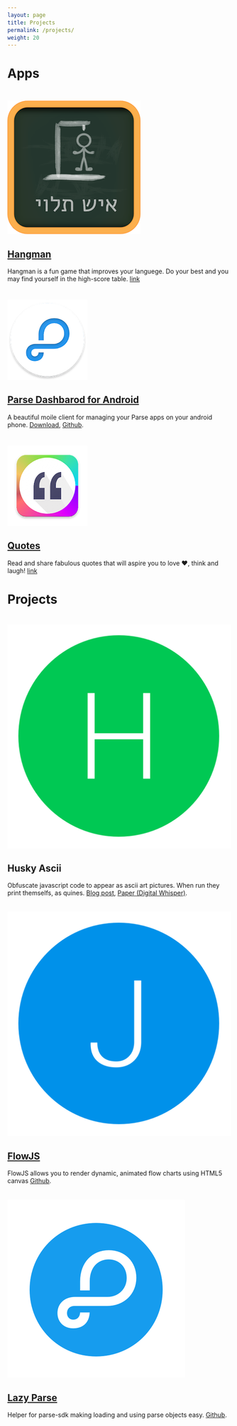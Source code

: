 ```yaml
---
layout: page
title: Projects
permalink: /projects/
weight: 20
---
```


<main class="container">
	<style>
	    .app-icon {
		margin-top: 25px;
	    }
	</style>
		

<h1>Apps</h1>

<div class="row">
	<div class="col-md-2">
		<img class="app-icon" src="/assets/img/hangman-icon.png">
	</div>
	<div class="col-md-8">
		<h2><a href="https://play.google.com/store/apps/details?id=com.gtr.hangman.world">Hangman</a></h2>
		<p>
			Hangman is a fun game that improves your languege.
			Do your best and you may find yourself in the high-score table.
			<a href="https://play.google.com/store/apps/details?id=com.gtr.hangman.world">link</a>
		</p>
	</div>
</div>

<div class="row">
	<div class="col-md-2">
		<img class="app-icon" src="/assets/img/parse_android_dashboard.png">
	</div>
	<div class="col-md-8">
		<h2><a href="https://play.google.com/store/apps/details?id=com.galtashma.parsedashboard">Parse Dashbarod for Android</a></h2>
		<p>
			A beautiful moile client for managing your Parse apps on your android phone.
			<a href="https://play.google.com/store/apps/details?id=com.galtashma.parsedashboard">Download</a>, <a href="https://github.com/bitterbit/Parse-Dashboard-Android">Github</a>.
		</p>
	</div>
</div>


<div class="row">
	<div class="col-md-2">
		<img class="app-icon" src="/assets/img/quotes-icon.png">
	</div>
	<div class="col-md-8">
		<h2><a href="https://play.google.com/store/apps/details?id=com.gtr.quotes">Quotes</a></h2>
		<p>
			Read and share fabulous quotes that will aspire you to love ❤, think and laugh!
			<a href="https://play.google.com/store/apps/details?id=com.gtr.quotes">link</a>
		</p>
	</div>
</div>
		
<h1>Projects</h1>
	<div class="row">
		<div class="col-md-2">
			<img src="/assets/img/H.png" style="padding-top: 20px;"/>
		</div>
		<div class="col-md-8">
			<h2>Husky Ascii</h2>
			<p>
				Obfuscate javascript code to appear as ascii art pictures. When run they print themselfs, as quines. <a href="http://www.galtashma.com/art/2014/10/12/the-husky-code.html">Blog post</a>, <a href="https://www.digitalwhisper.co.il/files/Zines/0x3B/DW59-2-TheHusky.pdf">Paper (Digital Whisper)</a>.
			</p>
		</div>
	</div>
	<div class="row">
		<div class="col-md-2">
			<img src="/assets/img/J.png" style="padding-top: 20px;"/>
		</div>
		<div class="col-md-8">
			<h2><a href="https://github.com/bitterbit/flowjs">FlowJS</a></h2>
			<p>
				FlowJS allows you to render dynamic, animated flow charts using HTML5 canvas 
				<a href="https://github.com/bitterbit/flowjs">Github</a>.
			</p>
		</div>
	</div>
	<div class="row">
		<div class="col-md-2">
			<img src="/assets/img/parse.png" style="padding-top: 20px;"/>
		</div>
		<div class="col-md-8">
			<h2><a href="https://github.com/bitterbit/LazyParse">Lazy Parse</a></h2>
			<p>
				Helper for parse-sdk making loading and using parse objects easy.
				<a href="https://github.com/bitterbit/LazyParse">Github</a>.
			</p>
		</div>
	</div>

</main>
